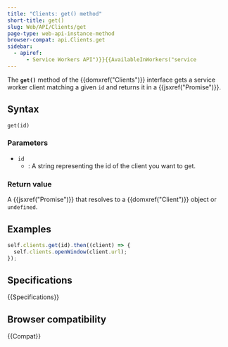 ```yaml
---
title: "Clients: get() method"
short-title: get()
slug: Web/API/Clients/get
page-type: web-api-instance-method
browser-compat: api.Clients.get
sidebar:
  - apiref:
      - Service Workers API")}}{{AvailableInWorkers("service
---
```


The **`get()`** method of the
{{domxref("Clients")}} interface gets a service worker client matching a given
`id` and returns it in a {{jsxref("Promise")}}.

## Syntax

```js-nolint
get(id)
```

### Parameters

- `id`
  - : A string representing the id of the client you want to get.

### Return value

A {{jsxref("Promise")}} that resolves to a {{domxref("Client")}} object or
`undefined`.

## Examples

```js
self.clients.get(id).then((client) => {
  self.clients.openWindow(client.url);
});
```

## Specifications

{{Specifications}}

## Browser compatibility

{{Compat}}
